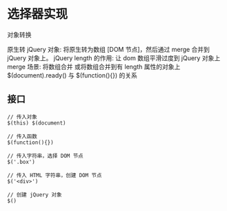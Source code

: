 # 选择器实现

对象转换

原生转 jQuery 对象: 将原生转为数组 [DOM 节点]，然后通过 merge 合并到 jQuery 对象上。
jQuery length 的作用: 让 dom 数组平滑过度到 jQuery 对象上
merge 场景: 将数组合并 或将数组合并到有 length 属性的对象上
$(document).ready() 与 $(function(){}) 的关系

## 接口

```
// 传入对象
$(this) $(document)

// 传入函数
$(function(){})

// 传入字符串，选择 DOM 节点
$('.box')

// 传入 HTML 字符串，创建 DOM 节点
$('<div>')

// 创建 jQuery 对象
$()
```
